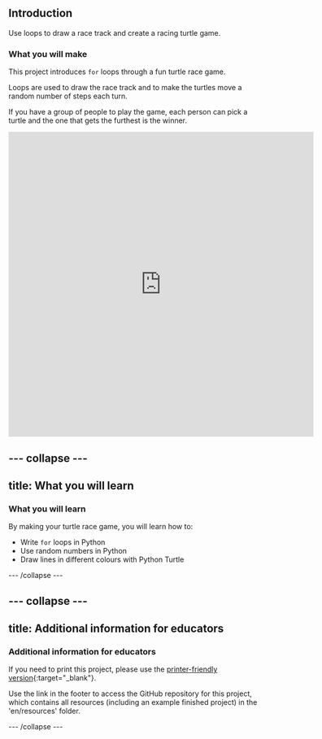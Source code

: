## Introduction

Use loops to draw a race track and create a racing turtle game.

### What you will make

This project introduces `for` loops through a fun turtle race game. 

Loops are used to draw the race track and to make the turtles move a random number of steps each turn. 

If you have a group of people to play the game, each person can pick a turtle and the one that gets the furthest is the winner.

<iframe src="https://editor.raspberrypi.org/en/embed/viewer/turtle-race-solution?pyodide=true" width="600" height="600" frameborder="0" marginwidth="0" marginheight="0" allowfullscreen> </iframe> 

--- collapse ---
---
title: What you will learn
---
### What you will learn

By making your turtle race game, you will learn how to:

+ Write `for` loops in Python
+ Use random numbers in Python
+ Draw lines in different colours with Python Turtle

--- /collapse ---

--- collapse ---
---
title: Additional information for educators
---
### Additional information for educators

If you need to print this project, please use the [printer-friendly version](https://projects.raspberrypi.org/en/projects/turtle-race/print){:target="_blank"}.

Use the link in the footer to access the GitHub repository for this project, which contains all resources (including an example finished project) in the 'en/resources' folder.

--- /collapse ---